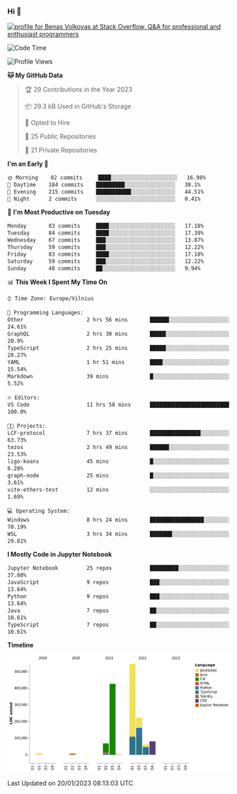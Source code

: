 ### Hi 👋
<a href="https://stackoverflow.com/users/14954249/benas-volkovas"><img src="https://stackoverflow.com/users/flair/14954249.png?theme=dark" width="208" height="58" alt="profile for Benas Volkovas at Stack Overflow, Q&amp;A for professional and enthusiast programmers" title="profile for Benas Volkovas at Stack Overflow, Q&amp;A for professional and enthusiast programmers"></a>

<!--START_SECTION:waka-->
![Code Time](http://img.shields.io/badge/Code%20Time-1%2C218%20hrs%2021%20mins-blue)

![Profile Views](http://img.shields.io/badge/Profile%20Views-0-blue)

**🐱 My GitHub Data** 

> 🏆 29 Contributions in the Year 2023
 > 
> 📦 29.3 kB Used in GitHub's Storage 
 > 
> 💼 Opted to Hire
 > 
> 📜 25 Public Repositories 
 > 
> 🔑 21 Private Repositories  
 > 
**I'm an Early 🐤** 

```text
🌞 Morning    82 commits     ████░░░░░░░░░░░░░░░░░░░░░   16.98% 
🌆 Daytime    184 commits    █████████░░░░░░░░░░░░░░░░   38.1% 
🌃 Evening    215 commits    ███████████░░░░░░░░░░░░░░   44.51% 
🌙 Night      2 commits      ░░░░░░░░░░░░░░░░░░░░░░░░░   0.41%

```
📅 **I'm Most Productive on Tuesday** 

```text
Monday       83 commits     ████░░░░░░░░░░░░░░░░░░░░░   17.18% 
Tuesday      84 commits     ████░░░░░░░░░░░░░░░░░░░░░   17.39% 
Wednesday    67 commits     ███░░░░░░░░░░░░░░░░░░░░░░   13.87% 
Thursday     59 commits     ███░░░░░░░░░░░░░░░░░░░░░░   12.22% 
Friday       83 commits     ████░░░░░░░░░░░░░░░░░░░░░   17.18% 
Saturday     59 commits     ███░░░░░░░░░░░░░░░░░░░░░░   12.22% 
Sunday       48 commits     ██░░░░░░░░░░░░░░░░░░░░░░░   9.94%

```


📊 **This Week I Spent My Time On** 

```text
⌚︎ Time Zone: Europe/Vilnius

💬 Programming Languages: 
Other                    2 hrs 56 mins       ██████░░░░░░░░░░░░░░░░░░░   24.61% 
GraphQL                  2 hrs 30 mins       █████░░░░░░░░░░░░░░░░░░░░   20.9% 
TypeScript               2 hrs 25 mins       █████░░░░░░░░░░░░░░░░░░░░   20.27% 
YAML                     1 hr 51 mins        ████░░░░░░░░░░░░░░░░░░░░░   15.54% 
Markdown                 39 mins             █░░░░░░░░░░░░░░░░░░░░░░░░   5.52%

🔥 Editors: 
VS Code                  11 hrs 58 mins      █████████████████████████   100.0%

🐱‍💻 Projects: 
LCF-protocol             7 hrs 37 mins       ████████████████░░░░░░░░░   63.73% 
tezos                    2 hrs 49 mins       ██████░░░░░░░░░░░░░░░░░░░   23.53% 
ligo-koans               45 mins             █░░░░░░░░░░░░░░░░░░░░░░░░   6.28% 
graph-node               25 mins             █░░░░░░░░░░░░░░░░░░░░░░░░   3.61% 
vite-ethers-test         12 mins             ░░░░░░░░░░░░░░░░░░░░░░░░░   1.69%

💻 Operating System: 
Windows                  8 hrs 24 mins       █████████████████░░░░░░░░   70.19% 
WSL                      3 hrs 34 mins       ███████░░░░░░░░░░░░░░░░░░   29.81%

```

**I Mostly Code in Jupyter Notebook** 

```text
Jupyter Notebook         25 repos            █████████░░░░░░░░░░░░░░░░   37.88% 
JavaScript               9 repos             ███░░░░░░░░░░░░░░░░░░░░░░   13.64% 
Python                   9 repos             ███░░░░░░░░░░░░░░░░░░░░░░   13.64% 
Java                     7 repos             ██░░░░░░░░░░░░░░░░░░░░░░░   10.61% 
TypeScript               7 repos             ██░░░░░░░░░░░░░░░░░░░░░░░   10.61%

```


**Timeline**

![Chart not found](https://raw.githubusercontent.com/BenasVolkovas/BenasVolkovas/main/charts/bar_graph.png) 


 Last Updated on 20/01/2023 08:13:03 UTC
<!--END_SECTION:waka-->
